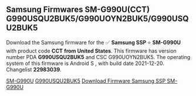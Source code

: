 <h2>Samsung Firmwares SM-G990U(CCT) G990USQU2BUK5/G990UOYN2BUK5/G990USQU2BUK5</h2>
Download the Samsung firmware for the ✅ <strong>Samsung SSP </strong> ⭐ <strong>SM-G990U</strong> with product code <strong>CCT</strong> <strong> from United States</strong>. This firmware has version number PDA <strong>G990USQU2BUK5</strong> and CSC G990UOYN2BUK5. The operating system of this firmware is Android S , with build date 2021-12-20. Changelist <strong>22983039</strong>.


[SM-G990U](https://samfirm.shop/samsung/model/SM-G990U)
[G990USQU2BUK5](https://samfirm.shop/samsung/pda/G990USQU2BUK5)
[Download Firmware Samsung SSP SM-G990U](https://samfirm.shop/samsung/firmware/483647)
